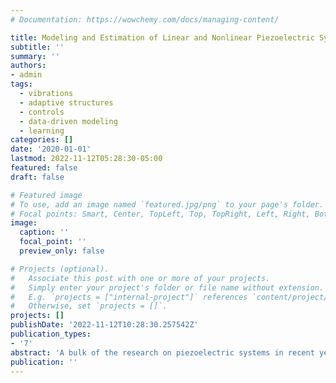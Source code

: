 ```yaml
---
# Documentation: https://wowchemy.com/docs/managing-content/

title: Modeling and Estimation of Linear and Nonlinear Piezoelectric Systems
subtitle: ''
summary: ''
authors:
- admin
tags: 
  - vibrations
  - adaptive structures
  - controls
  - data-driven modeling
  - learning
categories: []
date: '2020-01-01'
lastmod: 2022-11-12T05:28:30-05:00
featured: false
draft: false

# Featured image
# To use, add an image named `featured.jpg/png` to your page's folder.
# Focal points: Smart, Center, TopLeft, Top, TopRight, Left, Right, BottomLeft, Bottom, BottomRight.
image:
  caption: ''
  focal_point: ''
  preview_only: false

# Projects (optional).
#   Associate this post with one or more of your projects.
#   Simply enter your project's folder or file name without extension.
#   E.g. `projects = ["internal-project"]` references `content/project/deep-learning/index.md`.
#   Otherwise, set `projects = []`.
projects: []
publishDate: '2022-11-12T10:28:30.257542Z'
publication_types:
- '7'
abstract: 'A bulk of the research on piezoelectric systems in recent years can be classified into two cate- gories, 1) studies of linear piezoelectric oscillator arrays, 2) studies of nonlinear piezoelectric oscillators. This dissertation derives novel linear and nonlinear modeling and estimation methods for such piezoelectric systems. In the first part, this work develops modeling and design methods for Piezoelectric Subordinate Oscillator Arrays (PSOAs) for the wideband vibration attenuation problem. PSOAs offer a straightforward and low mass ratio solution to cancel out the resonant peaks in a host structure’s frequency domain. Further, they pro- vide adaptability through shunt tuning, which gives them the ability to recover performance losses because of structural parameter errors. This dissertation studies the derivation of gov- erning equations that result in a closed-form expression for the frequency response function. It also analyzes systematic approaches to assign distributions to the nondimensional param- eters in the frequency response function to achieve the desired flat-band frequency response. Finally, the effectiveness of PSOAs under ideal and nonideal conditions are demonstrated in this dissertation through extensive numerical and experimental studies. The concept of performance recovery, introduced in empirical studies, gives a measure of the PSOA’s effec- tiveness in the presence of disorder before and after capacitive tuning. The second part of this dissertation introduces novel modeling and estimation methods for nonlinear piezoelec- tric oscillators. Traditional modeling techniques require knowledge of the structure as well as the source of nonlinearity. Data-driven modeling techniques used extensively in recent times build approximations. An adaptive estimation method, that uses reproducing kernel Hilbert space (RKHS) embedding methods, can estimate the underlying nonlinear function that governs the system’s dynamics. A model built by such a method can overcome some of the limitations of the modeling approaches mentioned above. This dissertation discusses (i) how to construct the RKHS based estimator for the piezoelectric oscillator problem, (ii) how to choose kernel centers for approximating the RKHS, and (iii) derives sufficient conditions for convergence of the function estimate to the actual function. In each of these discussions, numerical studies are used to show the RKHS based adaptive estimator’s effectiveness for identifying linearities in piezoelectric oscillators.'
publication: ''
---
```

